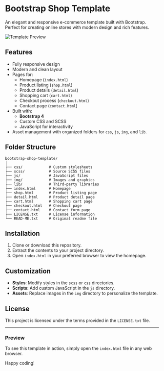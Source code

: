 
# Bootstrap Shop Template

An elegant and responsive e-commerce template built with Bootstrap. Perfect for creating online stores with modern design and rich features.

![Template Preview](bootstrap-shop-template.jpg)

## Features

- Fully responsive design
- Modern and clean layout
- Pages for:
  - Homepage (`index.html`)
  - Product listing (`shop.html`)
  - Product details (`detail.html`)
  - Shopping cart (`cart.html`)
  - Checkout process (`checkout.html`)
  - Contact page (`contact.html`)
- Built with:
  - **Bootstrap 4**
  - Custom CSS and SCSS
  - JavaScript for interactivity
- Asset management with organized folders for `css`, `js`, `img`, and `lib`.

## Folder Structure

```
bootstrap-shop-template/
│
├── css/            # Custom stylesheets
├── scss/           # Source SCSS files
├── js/             # JavaScript files
├── img/            # Images and graphics
├── lib/            # Third-party libraries
├── index.html      # Homepage
├── shop.html       # Product listing page
├── detail.html     # Product detail page
├── cart.html       # Shopping cart page
├── checkout.html   # Checkout page
├── contact.html    # Contact form page
├── LICENSE.txt     # License information
└── READ-ME.txt     # Original readme file
```

## Installation

1. Clone or download this repository.
2. Extract the contents to your project directory.
3. Open `index.html` in your preferred browser to view the homepage.

## Customization

- **Styles**: Modify styles in the `scss` or `css` directories.
- **Scripts**: Add custom JavaScript in the `js` directory.
- **Assets**: Replace images in the `img` directory to personalize the template.

## License

This project is licensed under the terms provided in the `LICENSE.txt` file.

---

### Preview

To see this template in action, simply open the `index.html` file in any web browser.

Happy coding!
